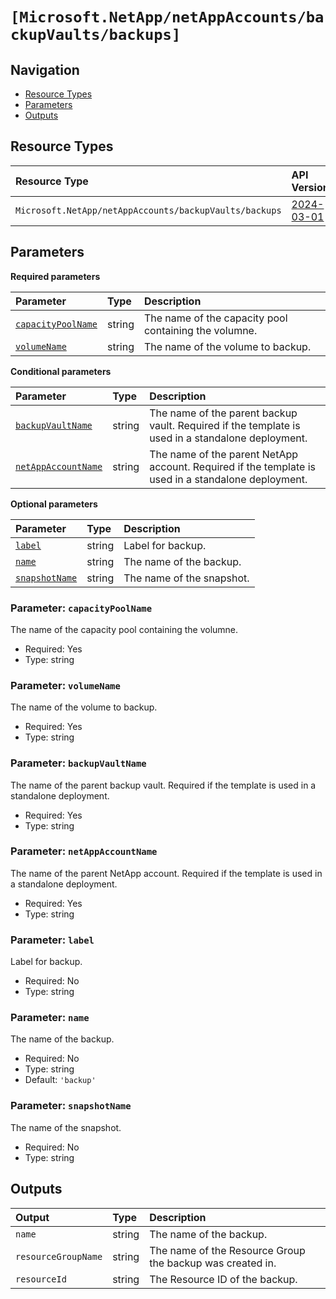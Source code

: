 #  `[Microsoft.NetApp/netAppAccounts/backupVaults/backups]`


## Navigation

- [Resource Types](#Resource-Types)
- [Parameters](#Parameters)
- [Outputs](#Outputs)

## Resource Types

| Resource Type | API Version |
| :-- | :-- |
| `Microsoft.NetApp/netAppAccounts/backupVaults/backups` | [2024-03-01](https://learn.microsoft.com/en-us/azure/templates/Microsoft.NetApp/2024-03-01/netAppAccounts/backupVaults/backups) |

## Parameters

**Required parameters**

| Parameter | Type | Description |
| :-- | :-- | :-- |
| [`capacityPoolName`](#parameter-capacitypoolname) | string | The name of the capacity pool containing the volumne. |
| [`volumeName`](#parameter-volumename) | string | The name of the volume to backup. |

**Conditional parameters**

| Parameter | Type | Description |
| :-- | :-- | :-- |
| [`backupVaultName`](#parameter-backupvaultname) | string | The name of the parent backup vault. Required if the template is used in a standalone deployment. |
| [`netAppAccountName`](#parameter-netappaccountname) | string | The name of the parent NetApp account. Required if the template is used in a standalone deployment. |

**Optional parameters**

| Parameter | Type | Description |
| :-- | :-- | :-- |
| [`label`](#parameter-label) | string | Label for backup. |
| [`name`](#parameter-name) | string | The name of the backup. |
| [`snapshotName`](#parameter-snapshotname) | string | The name of the snapshot. |

### Parameter: `capacityPoolName`

The name of the capacity pool containing the volumne.

- Required: Yes
- Type: string

### Parameter: `volumeName`

The name of the volume to backup.

- Required: Yes
- Type: string

### Parameter: `backupVaultName`

The name of the parent backup vault. Required if the template is used in a standalone deployment.

- Required: Yes
- Type: string

### Parameter: `netAppAccountName`

The name of the parent NetApp account. Required if the template is used in a standalone deployment.

- Required: Yes
- Type: string

### Parameter: `label`

Label for backup.

- Required: No
- Type: string

### Parameter: `name`

The name of the backup.

- Required: No
- Type: string
- Default: `'backup'`

### Parameter: `snapshotName`

The name of the snapshot.

- Required: No
- Type: string

## Outputs

| Output | Type | Description |
| :-- | :-- | :-- |
| `name` | string | The name of the backup. |
| `resourceGroupName` | string | The name of the Resource Group the backup was created in. |
| `resourceId` | string | The Resource ID of the backup. |
